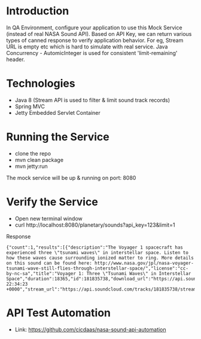 # Introduction

In QA Environment, configure your application to use this Mock Service (instead of real NASA Sound API). Based on API Key, we can return various types of canned response to verify application behavior. For eg, Stream URL is empty etc which is hard to simulate with real service. Java Concurrency - AutomicInteger is used for consistent 'limit-remaining' header. 

# Technologies

- Java 8 (Stream API is used to filter & limit sound track records) 
- Spring MVC
- Jetty Embedded Servlet Container

# Running the Service

- clone the repo
- mvn clean package
- mvn jetty:run

The mock service will be up & running on port: 8080

# Verify the Service

- Open new terminal window
- curl http://localhost:8080/planetary/sounds?api_key=123&limit=1

Response
````
{"count":1,"results":[{"description":"The Voyager 1 spacecraft has experienced three \"tsunami waves\" in interstellar space. Listen to how these waves cause surrounding ionized matter to ring. More details on this sound can be found here: http://www.nasa.gov/jpl/nasa-voyager-tsunami-wave-still-flies-through-interstellar-space/","license":"cc-by-nc-sa","title":"Voyager 1: Three \"Tsunami Waves\" in Interstellar Space","duration":18365,"id":181835738,"download_url":"https://api.soundcloud.com/tracks/181835738/download","last_modified":"2014/12/16 22:34:23 +0000","stream_url":"https://api.soundcloud.com/tracks/181835738/stream","tag_list":"space"}]}
````

# API Test Automation

- Link:  https://github.com/cicdaas/nasa-sound-api-automation

